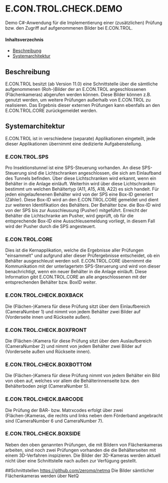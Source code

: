 # E.CON.TROL.CHECK.DEMO
Demo C#-Anwendung für die Implementierung einer (zusätzlichen) Prüfung bzw. den Zugriff auf aufgenommenen Bilder bei E.CON.TROL.

#### Inhaltsverzechnis
* [Beschreibung](#beschreibung)
* [Systemarchitektur](#systemarchitektur)

<a name="beschreibung"/>

## Beschreibung
E.CON.TROL besitzt (ab Version 11.0) eine Schnittstelle über die sämtliche aufgenommenen (Roh-)Bilder der an E.CON.TROL angeschlossenen (Flächenkameras) abgerufen werden können.
Diese Bilder können z.B. genutzt werden, um weitere Prüfungen außerhalb von E.CON.TROL zu realisieren. Das Ergebnis dieser externen Prüfungen kann ebenfalls an den E.CON.TROL.CORE zurückgemeldet werden.

<a name="systemarchitektur"/>

## Systemarchitektur
E.CON.TROL ist in verschiedene (separate) Applikationen eingeteilt, jede dieser Applikationen übernimmt eine dedizierte Aufgabenstellung.

### E.CON.TROL.SPS
Pro Insektionstunnel ist eine SPS-Steuerung vorhanden. An diese SPS-Steuerung sind die Lichtschranken angeschlossen, die sich am Einlaufband des Tunnels befinden. Über diese Lichtschranken wird erkannt, wenn ein Behälter in die Anlage einläuft. Weiterhin wird über diese Lichtschranken bestimmt um welchen Behältertyp (A11, A15, A18, A22) es sich handelt. 
Für jeden eingelaufenenen Behälter wird von der SPS eine Box-ID generiert (Zähler). Diese Box-ID wird an den E.CON.TROL.CORE gemeldet und dient zur weiteren Identifikation des Behälters.
Der Behälter bzw. die Box-ID wird von der SPS bis zur Ausschleusung (Pusher) mitgeführt. Erreicht der Behälter die Lichtschranke am Pusher, wird geprüft, ob für die entsprechende Box-ID eine Ausschleusemeldung vorliegt, in diesem Fall wird der Pusher durch die SPS angesteuert.

### E.CON.TROL.CORE
Dies ist die Kernapplikation, welche die Ergebnisse aller Prüfungen "einsammelt" und aufgrund aller dieser Prüfergebnisse entscheidet, ob ein Behälter ausgeschleust werden soll.
E.CON.TROL.CORE übernimmt die Kommunikation mit der unterlagertetn SPS-Steruerung und wird von dieser benachrichtigt, wenn ein neuer Behälter in die Anlage einläuft. Diese Information gibt E.CON.TROL.CORE an alle angeschlossenen mit der entsprechenden Behälter bzw. BoxID weiter.

### E.CON.TROL.CHECK.BOXBACK
Die (Flächen-)Kamera für diese Prüfung sitzt über dem Einlaufbereich (CameraNumber 1) und nimmt von jedem Behälter zwei Bilder auf (Vorderseite innen und Rückseite außen). 

### E.CON.TROL.CHECK.BOXFRONT
Die (Flächen-)Kamera für diese Prüfung sitzt über dem Auslaufbereich (CameraNumber 2) und nimmt von jedem Behälter zwei Bilder auf (Vorderseite außen und Rückseite innen).

### E.CON.TROL.CHECK.BOXBOTTOM
Die (Flächen-)Kamera für diese Prüfung nimmt von jedem Behälter ein Bild von oben auf, welches vor allem die Behälterinnenseite bzw. den Behälterboden zeigt (CameraNumber 5).

### E.CON.TROL.CHECK.BARCODE
Die Prüfung der BAR- bzw. Matrxcodes erfolgt über zwei (Flächen-)Kameras, die rechts und links neben dem Förderband angebracht sind (CameraNumber 6 und CameraNumber 7).

### E.CON.TROL.CHECK.BOXSIDE
Neben den oben genannten Prüfungen, die mit Bildern von Flächenkameras arbeiten, sind noch zwei Prüfungen vorhanden die die Behälterseiten mit einem 3D-Verfahren inspizieren. Die Bilder der 3D-Kameras werden aktuell nicht über eine Schnittstelle nach außen zur Verfügung gestellt.

##Schnittstellen
https://github.com/zeromq/netmq
Die Bilder sämtlicher Flächenkameras werden über NetQ
